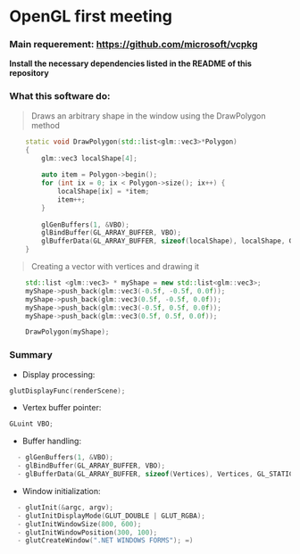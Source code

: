 # OpenGL first meeting
### Main requerement: https://github.com/microsoft/vcpkg
**Install the necessary dependencies listed in the README of this repository**

### What this software do:
> Draws an arbitrary shape in the window using the DrawPolygon method
```c++
    static void DrawPolygon(std::list<glm::vec3>*Polygon)
    {
        glm::vec3 localShape[4];
    
        auto item = Polygon->begin();
        for (int ix = 0; ix < Polygon->size(); ix++) {
            localShape[ix] = *item;
            item++;
        }
    
        glGenBuffers(1, &VBO);
        glBindBuffer(GL_ARRAY_BUFFER, VBO);
        glBufferData(GL_ARRAY_BUFFER, sizeof(localShape), localShape, GL_STATIC_DRAW);
    }
```
> Creating a vector with vertices and drawing it
```c++
    std::list <glm::vec3> * myShape = new std::list<glm::vec3>;
    myShape->push_back(glm::vec3(-0.5f, -0.5f, 0.0f)); 
    myShape->push_back(glm::vec3(0.5f, -0.5f, 0.0f)); 
    myShape->push_back(glm::vec3(-0.5f, 0.5f, 0.0f)); 
    myShape->push_back(glm::vec3(0.5f, 0.5f, 0.0f)); 

    DrawPolygon(myShape);
```    

### Summary
- Display processing: 
```c++
glutDisplayFunc(renderScene);
``` 
- Vertex buffer pointer: 
```c++
GLuint VBO;
``` 
- Buffer handling: 
```c++
  - glGenBuffers(1, &VBO);
  - glBindBuffer(GL_ARRAY_BUFFER, VBO);
  - glBufferData(GL_ARRAY_BUFFER, sizeof(Vertices), Vertices, GL_STATIC_DRAW);
```  
- Window initialization: 
```c++
  - glutInit(&argc, argv); 
  - glutInitDisplayMode(GLUT_DOUBLE | GLUT_RGBA);
  - glutInitWindowSize(800, 600);
  - glutInitWindowPosition(300, 100);
  - glutCreateWindow(".NET WINDOWS FORMS"); =)
```
